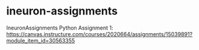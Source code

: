 # ineuron-assignments
IneuronAssignments
Python Assignment 1: https://canvas.instructure.com/courses/2020664/assignments/15039891?module_item_id=30563355
